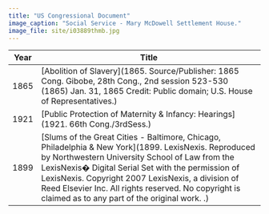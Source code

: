 ```yaml
---
title: "US Congressional Document"
image_caption: "Social Service - Mary McDowell Settlement House."
image_file: site/i03889thmb.jpg
---
```


Year | Title
--- | ---
1865 | [Abolition of Slavery](1865. Source/Publisher: 1865 Cong. Gibobe, 28th Cong., 2nd session 523-530 (1865) Jan. 31, 1865 Credit: Public domain; U.S. House of Representatives.)
1921 | [Public Protection of Maternity & Infancy: Hearings](1921. 66th Cong./3rdSess.)
1899 | [Slums of the Great Cities - Baltimore, Chicago, Philadelphia & New York](1899. LexisNexis. Reproduced by Northwestern University School of Law from the LexisNexis� Digital Serial Set with the permission of LexisNexis. Copyright 2007 LexisNexis, a division of Reed Elsevier Inc. All rights reserved. No copyright is claimed as to any part of the original work. .)
